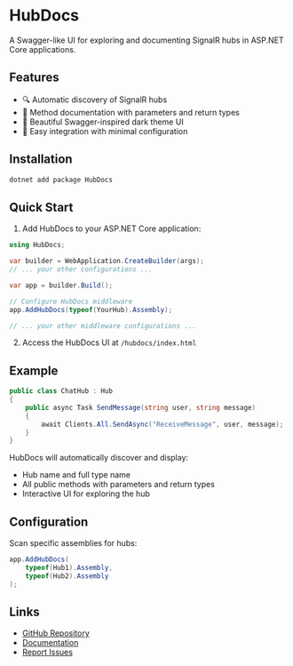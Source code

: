 # HubDocs

A Swagger-like UI for exploring and documenting SignalR hubs in ASP.NET Core applications.

## Features

- 🔍 Automatic discovery of SignalR hubs
- 📝 Method documentation with parameters and return types
- 🎨 Beautiful Swagger-inspired dark theme UI
- 🔌 Easy integration with minimal configuration

## Installation

```bash
dotnet add package HubDocs
```

## Quick Start

1. Add HubDocs to your ASP.NET Core application:

```csharp
using HubDocs;

var builder = WebApplication.CreateBuilder(args);
// ... your other configurations ...

var app = builder.Build();

// Configure HubDocs middleware
app.AddHubDocs(typeof(YourHub).Assembly);

// ... your other middleware configurations ...
```

2. Access the HubDocs UI at `/hubdocs/index.html`

## Example

```csharp
public class ChatHub : Hub
{
    public async Task SendMessage(string user, string message)
    {
        await Clients.All.SendAsync("ReceiveMessage", user, message);
    }
}
```

HubDocs will automatically discover and display:
- Hub name and full type name
- All public methods with parameters and return types
- Interactive UI for exploring the hub

## Configuration

Scan specific assemblies for hubs:

```csharp
app.AddHubDocs(
    typeof(Hub1).Assembly,
    typeof(Hub2).Assembly
);
```

## Links

- [GitHub Repository](https://github.com/mberrishdev/HubDocs)
- [Documentation](https://github.com/mberrishdev/HubDocs#readme)
- [Report Issues](https://github.com/mberrishdev/HubDocs/issues)
